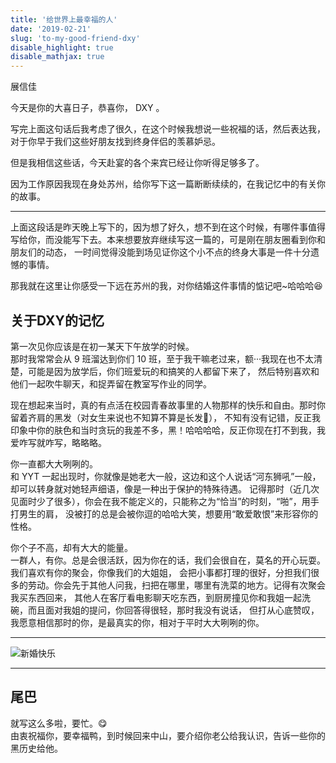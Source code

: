 ```yaml
---
title: '给世界上最幸福的人'
date: '2019-02-21'
slug: 'to-my-good-friend-dxy'
disable_highlight: true
disable_mathjax: true
---
```


展信佳

今天是你的大喜日子，恭喜你， DXY 。

写完上面这句话后我考虑了很久，在这个时候我想说一些祝福的话，然后表达我，对于你早于我们这些好朋友找到终身伴侣的羡慕妒忌。

但是我相信这些话，今天赴宴的各个来宾已经让你听得足够多了。

因为工作原因我现在身处苏州，给你写下这一篇断断续续的，在我记忆中的有关你的故事。

---

上面这段话是昨天晚上写下的，因为想了好久，想不到在这个时候，有哪件事值得写给你，而没能写下去。本来想要放弃继续写这一篇的，可是刚在朋友圈看到你和朋友们的动态，
一时间觉得没能到场见证你这个小不点的终身大事是一件十分遗憾的事情。

那我就在这里让你感受一下远在苏州的我，对你结婚这件事情的惦记吧~哈哈哈😆

## 关于DXY的记忆

第一次见你应该是在初一某天下午放学的时候。  
那时我常常会从 9 班溜达到你们 10 班，至于我干嘛老过来，额···我现在也不太清楚，可能是因为放学后，你们班爱玩的和搞笑的人都留下来了，
然后特别喜欢和他们一起吹牛聊天，和捉弄留在教室写作业的同学。

现在想起来当时，真的有点活在校园青春故事里的人物那样的快乐和自由。那时你留着齐肩的黑发（对女生来说也不知算不算是长发🤔），
不知有没有记错，反正我印象中你的肤色和当时贪玩的我差不多，黑！哈哈哈哈，反正你现在打不到我，我爱咋写就咋写，略略略。

你一直都大大咧咧的。  
和 YYT 一起出现时，你就像是她老大一般，这边和这个人说话“河东狮吼”一般，却可以转身就对她轻声细语，像是一种出于保护的特殊待遇。
记得那时（近几次见面时少了很多），你会在我不能定义的，只能称之为“恰当”的时刻，“啪”，用手打男生的肩，
没被打的总是会被你逗的哈哈大笑，想要用“敢爱敢恨”来形容你的性格。

你个子不高，却有大大的能量。  
一群人，有你。总是会很活跃，因为你在的话，我们会很自在，莫名的开心玩耍。我们喜欢有你的聚会，你像我们的大姐姐，
会把小事都打理的很好，分担我们很多的劳动。你会先于其他人问我，扫把在哪里，哪里有洗菜的地方。记得有次聚会我买东西回来，
其他人在客厅看电影聊天吃东西，到厨房撞见你和我姐一起洗碗，而且面对我姐的提问，你回答得很轻，那时我没有说话，
但打从心底赞叹，我愿意相信那时的你，是最真实的你，相对于平时大大咧咧的你。

---

![新婚快乐](https://zsdycs.sirv.com/lipk.org/2019-02-21-To-my-good-friend-dxy.jpg)

---

## 尾巴

就写这么多啦，要忙。😋  
由衷祝福你，要幸福鸭，到时候回来中山，要介绍你老公给我认识，告诉一些你的黑历史给他。
